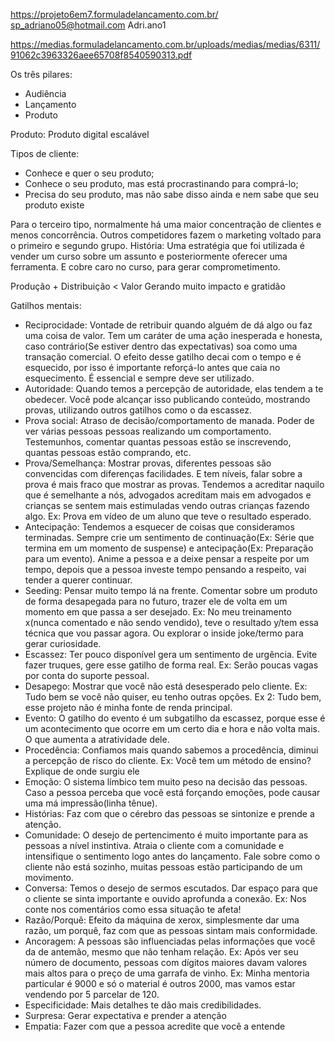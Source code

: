 https://projeto6em7.formuladelancamento.com.br/
sp_adriano05@hotmail.com
Adri.ano1


https://medias.formuladelancamento.com.br/uploads/medias/medias/6311/91062c3963326aee65708f8540590313.pdf

Os três pilares:
- Audiência
- Lançamento
- Produto

Produto: Produto digital escalável  

Tipos de cliente:
- Conhece e quer o seu produto;
- Conhece o seu produto, mas está procrastinando para comprá-lo;
- Precisa do seu produto, mas não sabe disso ainda e nem sabe que seu produto existe

Para o terceiro tipo, normalmente há uma maior concentração de clientes e menos concorrência. Outros competidores fazem o marketing voltado para o primeiro e segundo grupo.
História: Uma estratégia que foi utilizada é vender um curso sobre um assunto e posteriormente oferecer uma ferramenta. E cobre caro no curso, para gerar comprometimento.

Produção + Distribuição < Valor
Gerando muito impacto e gratidão

Gatilhos mentais:
- Reciprocidade: Vontade de retribuir quando alguém de dá algo ou faz uma coisa de valor. Tem um caráter de uma ação inesperada e honesta, caso contrário(Se estiver dentro das expectativas) soa como uma transação comercial. O efeito desse gatilho decai com o tempo e é esquecido, por isso é importante reforçá-lo antes que caia no esquecimento. É essencial e sempre deve ser utilizado.
- Autoridade: Quando temos a percepção de autoridade, elas tendem a te obedecer.  Você pode alcançar isso publicando conteúdo, mostrando provas, utilizando outros gatilhos como o da escassez.  
- Prova social: Atraso de decisão/comportamento de manada. Poder de ver várias pessoas pessoas realizando um comportamento. Testemunhos, comentar quantas pessoas estão se inscrevendo, quantas pessoas estão comprando, etc.
- Prova/Semelhança: Mostrar provas, diferentes pessoas são convencidas com diferenças facilidades. E tem níveis, falar sobre a prova é mais fraco que mostrar as provas. Tendemos a acreditar naquilo que é semelhante a nós, advogados acreditam mais em advogados e crianças se sentem mais estimuladas vendo outras crianças fazendo algo. Ex: Prova em vídeo de um aluno que teve o resultado esperado.
- Antecipação: Tendemos a esquecer de coisas que consideramos terminadas. Sempre crie um sentimento de continuação(Ex: Série que termina em um momento de suspense) e antecipação(Ex: Preparação para um evento). Anime a pessoa e a deixe pensar a respeite por um tempo, depois que a pessoa investe tempo pensando a respeito, vai tender a querer continuar.
- Seeding: Pensar muito tempo lá na frente. Comentar sobre um produto de forma desapegada para no futuro, trazer ele de volta em um momento em que passa a ser desejado. Ex: No meu treinamento x(nunca comentado e não sendo vendido), teve o resultado y/tem essa técnica que vou passar agora. Ou explorar o inside joke/termo para gerar curiosidade.
- Escassez: Ter pouco disponível gera um sentimento de urgência. Evite fazer truques, gere esse gatilho de forma real. Ex: Serão poucas vagas por conta do suporte pessoal.
- Desapego: Mostrar que você não está desesperado pelo cliente. Ex: Tudo bem se você não quiser, eu tenho outras opções. Ex 2: Tudo bem, esse projeto não é minha fonte de renda principal.
- Evento: O gatilho do evento é um subgatilho da escassez, porque esse é um acontecimento que ocorre em um certo dia e hora e não volta mais. O que aumenta a atratividade dele.
- Procedência: Confiamos mais quando sabemos a procedência, diminui a percepção de risco do cliente. Ex: Você tem um método de ensino? Explique de onde surgiu ele
- Emoção: O sistema límbico tem muito peso na decisão das pessoas. Caso a pessoa perceba que você está forçando emoções, pode causar uma má impressão(linha tênue).
- Histórias: Faz com que o cérebro das pessoas se sintonize e prende a atenção.
- Comunidade: O desejo de pertencimento é muito importante para as pessoas a nível instintiva. Atraia o cliente com a comunidade e intensifique o sentimento logo antes do lançamento. Fale sobre como o cliente não está sozinho, muitas pessoas estão participando de um movimento.
- Conversa: Temos o desejo de sermos escutados. Dar espaço para que o cliente se sinta importante e ouvido aprofunda a conexão. Ex: Nos conte nos comentários como essa situação te afeta!
- Razão/Porquê: Efeito da máquina de xerox, simplesmente dar uma razão, um porquê, faz com que as pessoas sintam mais conformidade.
- Ancoragem: A pessoas são influenciadas pelas informações que você da de antemão, mesmo que não tenham relação. Ex: Após ver seu número de documento, pessoas com dígitos maiores davam valores mais altos para o preço de uma garrafa de vinho.  Ex: Minha mentoria particular é 9000 e só o material é outros 2000, mas vamos estar vendendo por 5 parcelar de 120.
- Especificidade: Mais detalhes te dão mais credibilidades.
- Surpresa: Gerar expectativa e prender a atenção
- Empatia: Fazer com que a pessoa acredite que você a entende
